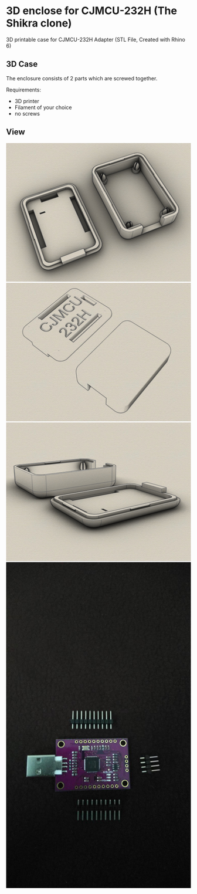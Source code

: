 # 3D enclose for CJMCU-232H (The Shikra clone)
3D printable case for CJMCU-232H Adapter (STL File, Created with Rhino 6)

## 3D Case

The enclosure consists of 2 parts which are screwed together. 

Requirements:
* 3D printer 
* Filament of your choice
* no screws

## View
![Example Case](iso-inside.jpg)
![Example Case](iso-outside.jpg)
![Example Case](iso.jpg)
![Example Case](CJMCU-232H.jpg)
